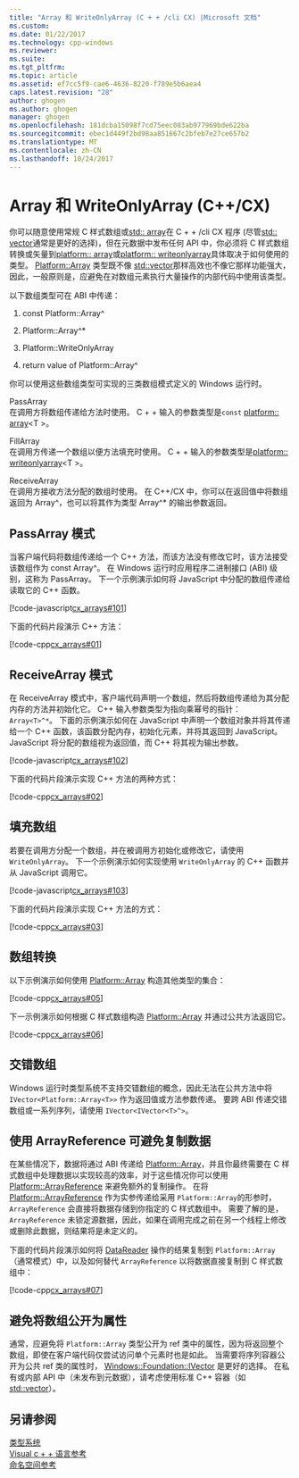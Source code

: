 ```yaml
---
title: "Array 和 WriteOnlyArray (C + + /cli CX) |Microsoft 文档"
ms.custom: 
ms.date: 01/22/2017
ms.technology: cpp-windows
ms.reviewer: 
ms.suite: 
ms.tgt_pltfrm: 
ms.topic: article
ms.assetid: ef7cc5f9-cae6-4636-8220-f789e5b6aea4
caps.latest.revision: "28"
author: ghogen
ms.author: ghogen
manager: ghogen
ms.openlocfilehash: 181dcba15098f7cd75eec083ab977969bde622ba
ms.sourcegitcommit: ebec1d449f2bd98aa851667c2bfeb7e27ce657b2
ms.translationtype: MT
ms.contentlocale: zh-CN
ms.lasthandoff: 10/24/2017
---
```

# <a name="array-and-writeonlyarray-ccx"></a>Array 和 WriteOnlyArray (C++/CX)
你可以随意使用常规 C 样式数组或[std:: array](../standard-library/array-class-stl.md)在 C + + /cli CX 程序 (尽管[std:: vector](../standard-library/vector-class.md)通常是更好的选择)，但在元数据中发布任何 API 中，你必须将 C 样式数组转换或矢量到[platform:: array](../cppcx/platform-array-class.md)或[platform:: writeonlyarray](../cppcx/platform-writeonlyarray-class.md)具体取决于如何使用的类型。 [Platform::Array](../cppcx/platform-array-class.md) 类型既不像 [std::vector](../standard-library/vector-class.md)那样高效也不像它那样功能强大，因此，一般原则是，应避免在对数组元素执行大量操作的内部代码中使用该类型。  
  
 以下数组类型可在 ABI 中传递：  
  
1.  const Platform::Array^  
  
2.  Platform::Array^*  
  
3.  Platform::WriteOnlyArray  
  
4.  return value of Platform::Array^  
  
 你可以使用这些数组类型可实现的三类数组模式定义的 Windows 运行时。  
  
 PassArray  
 在调用方将数组传递给方法时使用。 C + + 输入的参数类型是`const` [platform:: array](../cppcx/platform-array-class.md)\<T >。  
  
 FillArray  
 在调用方传递一个数组以便方法填充时使用。 C + + 输入的参数类型是[platform:: writeonlyarray](../cppcx/platform-writeonlyarray-class.md)\<T >。  
  
 ReceiveArray  
 在调用方接收方法分配的数组时使用。 在 C++/CX 中，你可以在返回值中将数组返回为 Array^，也可以将其作为类型 Array^* 的输出参数返回。  
  
## <a name="passarray-pattern"></a>PassArray 模式  
 当客户端代码将数组传递给一个 C++ 方法，而该方法没有修改它时，该方法接受该数组作为 const Array^。 在 Windows 运行时应用程序二进制接口 (ABI) 级别，这称为 PassArray。 下一个示例演示如何将 JavaScript 中分配的数组传递给读取它的 C++ 函数。  
  
 [!code-javascript[cx_arrays#101](../cppcx/codesnippet/JavaScript/array-and-writeonlyarray-c-_1.js)]  
  
 下面的代码片段演示 C++ 方法：  
  
 [!code-cpp[cx_arrays#01](../cppcx/codesnippet/CPP/js-array/class1.cpp#01)]  
  
## <a name="receivearray-pattern"></a>ReceiveArray 模式  
 在 ReceiveArray 模式中，客户端代码声明一个数组，然后将数组传递给为其分配内存的方法并初始化它。 C++ 输入参数类型为指向乘幂号的指针： `Array<T>^*`。 下面的示例演示如何在 JavaScript 中声明一个数组对象并将其传递给一个 C++ 函数，该函数分配内存，初始化元素，并将其返回到 JavaScript。 JavaScript 将分配的数组视为返回值，而 C++ 将其视为输出参数。  
  
 [!code-javascript[cx_arrays#102](../cppcx/codesnippet/JavaScript/array-and-writeonlyarray-c-_3.js)]  
  
 下面的代码片段演示实现 C++ 方法的两种方式：  
  
 [!code-cpp[cx_arrays#02](../cppcx/codesnippet/CPP/js-array/class1.cpp#02)]  
  
## <a name="fill-arrays"></a>填充数组  
 若要在调用方分配一个数组，并在被调用方初始化或修改它，请使用 `WriteOnlyArray`。 下一个示例演示如何实现使用 `WriteOnlyArray` 的 C++ 函数并从 JavaScript 调用它。  
  
 [!code-javascript[cx_arrays#103](../cppcx/codesnippet/JavaScript/array-and-writeonlyarray-c-_5.js)]  
  
 下面的代码片段演示实现 C++ 方法的方式：  
  
 [!code-cpp[cx_arrays#03](../cppcx/codesnippet/CPP/js-array/class1.cpp#03)]  
  
## <a name="array-conversions"></a>数组转换  
 以下示例演示如何使用 [Platform::Array](../cppcx/platform-array-class.md) 构造其他类型的集合：  
  
 [!code-cpp[cx_arrays#05](../cppcx/codesnippet/CPP/js-array/class1.cpp#05)]  
  
 下一示例演示如何根据 C 样式数组构造 [Platform::Array](../cppcx/platform-array-class.md) 并通过公共方法返回它。  
  
 [!code-cpp[cx_arrays#06](../cppcx/codesnippet/CPP/js-array/class1.cpp#06)]  
  
## <a name="jagged-arrays"></a>交错数组  
 Windows 运行时类型系统不支持交错数组的概念，因此无法在公共方法中将 `IVector<Platform::Array<T>>` 作为返回值或方法参数传递。 要跨 ABI 传递交错数组或一系列序列，请使用 `IVector<IVector<T>^>`。  
  
## <a name="use-arrayreference-to-avoid-copying-data"></a>使用 ArrayReference 可避免复制数据  
 在某些情况下，数据将通过 ABI 传递给 [Platform::Array](../cppcx/platform-array-class.md)，并且你最终需要在 C 样式数组中处理数据以实现较高的效率，对于这些情况你可以使用 [Platform::ArrayReference](../cppcx/platform-arrayreference-class.md) 来避免额外的复制操作。 在将 [Platform::ArrayReference](../cppcx/platform-arrayreference-class.md) 作为实参传递给采用 `Platform::Array`的形参时， `ArrayReference` 会直接将数据存储到你指定的 C 样式数组中。 需要了解的是， `ArrayReference` 未锁定源数据，因此，如果在调用完成之前在另一个线程上修改或删除此数据，则结果将是未定义的。  
  
 下面的代码片段演示如何将 [DataReader](http://msdn.microsoft.com/library/windows/apps/windows.storage.streams.datareader.aspx) 操作的结果复制到 `Platform::Array` （通常模式）中，以及如何替代 `ArrayReference` 以将数据直接复制到 C 样式数组中：  
  
 [!code-cpp[cx_arrays#07](../cppcx/codesnippet/CPP/js-array/class1.h#07)]  
  
## <a name="avoid-exposing-an-array-as-a-property"></a>避免将数组公开为属性  
 通常，应避免将 `Platform::Array` 类型公开为 ref 类中的属性，因为将返回整个数组，即使在客户端代码仅尝试访问单个元素时也是如此。 当需要将序列容器公开为公共 ref 类的属性时， [Windows::Foundation::IVector](http://msdn.microsoft.com/library/windows/apps/br206631.aspx) 是更好的选择。 在私有或内部 API 中（未发布到元数据），请考虑使用标准 C++ 容器（如 [std::vector](../standard-library/vector-class.md)）。  
  
## <a name="see-also"></a>另请参阅  
 [类型系统](../cppcx/type-system-c-cx.md)   
 [Visual c + + 语言参考](../cppcx/visual-c-language-reference-c-cx.md)   
 [命名空间参考](../cppcx/namespaces-reference-c-cx.md)